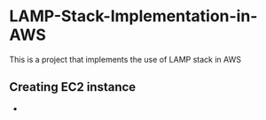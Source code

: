 # LAMP-Stack-Implementation-in-AWS
This is a project that implements the use of LAMP stack in AWS

## Creating EC2 instance
- 
